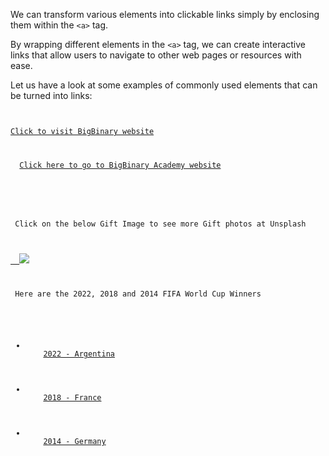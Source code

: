 We can transform various elements
into clickable links simply by
enclosing them within the `<a>` tag.

By wrapping different elements
in the `<a>` tag,
we can create interactive links that
allow users to navigate to other web
pages or resources with ease.

Let us have a look at some examples of
commonly used elements that can be
turned into links:

<codeblock language="html" type="lesson">
<code>
<!-- Using Text as a Link -->
<a href="https://www.bigbinary.com">Click to visit BigBinary website</a>
<!-- Using p tag as a link -->
<p>
  <a href="https://bigbinaryacademy.com/">Click here to go to BigBinary Academy website</a>
</p>

<!-- Using Images as a Link -->
<p> Click on the below Gift Image to see more Gift photos at Unsplash</p>
<a href="https://unsplash.com/s/photos/gift">
  <img src="https://ucarecdn.com/4f830bbe-376b-4caa-9fb4-2bea143444c0/-/preview/300x111/">
</a>
<!-- Using links inside an unordered list -->
<p> Here are the 2022, 2018 and 2014 FIFA World Cup Winners </p>
<ul>
  <li>
    <a href="https://en.wikipedia.org/wiki/Argentina_national_football_team" target="_blank">2022 - Argentina</a>
  </li>
  <li>
    <a href="https://en.wikipedia.org/wiki/France_national_football_team" target="_blank">2018 - France</a>
  </li>
  <li>
    <a href="https://en.wikipedia.org/wiki/Germany_national_football_team" target="_blank">2014 - Germany</a>
  </li>
</code>
</codeblock>
